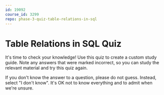 ```yaml
---
id: 19092
course_id: 3299
repo: phase-3-quiz-table-relations-in-sql
---
```


# Table Relations in SQL Quiz

It's time to check your knowledge! Use this quiz to create a custom study guide. Note any answers that were marked incorrect, so you can study the relevant material and try this quiz again.
  

If you don't know the answer to a question, please do not guess. Instead, select "I don't know". It's OK not to know everything and to admit when we're unsure.
